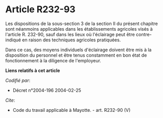 # Article R232-93

Les dispositions de la sous-section 3 de la section II du présent chapitre sont néanmoins applicables dans les établissements
agricoles visés à l'article R. 232-90, sauf dans les lieux où l'éclairage peut être contre-indiqué en raison des techniques
agricoles pratiquées. 

Dans ce cas, des moyens individuels d'éclairage doivent être mis à la disposition du personnel et être tenus constamment en
bon état de fonctionnement à la diligence de l'employeur.

**Liens relatifs à cet article**

_Codifié par_:

  - Décret n°2004-196 2004-02-25

_Cite_:

  - Code du travail applicable à Mayotte. - art. R232-90 (V)
